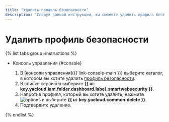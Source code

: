```yaml
---
title: "Удалить профиль безопасности"
description: "Следуя данной инструкции, вы сможете удалить профиль безопасности."
---
```


# Удалить профиль безопасности

{% list tabs group=instructions %}

- Консоль управления {#console}

  1. В [консоли управления]({{ link-console-main }}) выберите каталог, в котором вы хотите удалить [профиль безопасности](../concepts/profiles.md).
  1. В списке сервисов выберите **{{ ui-key.yacloud.iam.folder.dashboard.label_smartwebsecurity }}**.
  1. Напротив профиля, который вы хотите удалить, нажмите ![options](../../_assets/console-icons/ellipsis.svg) и выберите **{{ ui-key.yacloud.common.delete }}**.
  1. Подтвердите удаление.

{% endlist %}
